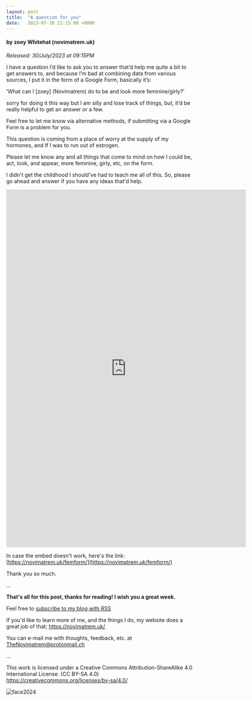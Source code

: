```yaml
---
layout: post
title:  "A question for you"
date:   2023-07-30 21:15:00 +0000
---
```

#### by zoey Whitehat (novimatrem.uk)
*Released: 30/July/2023 at 09:15PM*

I have a question I’d like to ask you to answer that’d help me quite a bit to get answers to, and because I’m bad at combining data from various sources, I put it in the form of a Google Form, basically it’s:

‘What can I [zoey] (Novimatrem) do to be and look more feminine/girly?’

sorry for doing it this way but I am silly and lose track of things, but, it’d be really helpful to get an answer or a few.

Feel free to let me know via alternative methods, if submitting via a Google Form is a problem for you.

This question is coming from a place of worry at the supply of my hormones, and If I was to run out of estrogen.

Please let me know any and all things that come to mind on how I could be, act, look, and appear, more feminine, girly, etc, on the form.

I didn't get the childhood I should've had to teach me all of this. So, please go ahead and answer if you have any ideas that'd help.

<iframe src="https://docs.google.com/forms/d/e/1FAIpQLSccog-9eGVyygBSfktWlXtcCmu7GCPMAU0gYZgSe4jR2yoVCQ/viewform?embedded=true" width="640" height="956" frameborder="0" marginheight="0" marginwidth="0">Loading…</iframe>


In case the embed doesn't work, here's the link: [https://novimatrem.uk/femform/](https://novimatrem.uk/femform/)

Thank you so much.

...

**That's all for this post, thanks for reading! I wish you a great week.**

Feel free to <a href="https://novimatrem.gitlab.io/blog/feed.xml" target="_blank">subscribe to my blog with RSS</a>

If you'd like to learn more of me, and the things I do, my website does a great job of that; <a href="https://novimatrem.uk/" target="_blank">https://novimatrem.uk/</a>

You can e-mail me with thoughts, feedback, etc. at [TheNovimatrem@protonmail.ch](mailto:TheNovimatrem@protonmail.ch)

...

This work is licensed under a Creative Commons Attribution-ShareAlike 4.0 International License. (CC BY-SA 4.0)
<a href="https://creativecommons.org/licenses/by-sa/4.0/" target="_blank">https://creativecommons.org/licenses/by-sa/4.0/</a>

![face2024](https://gitlab.com/Novimatrem/blog/-/raw/master/face2024.png)
